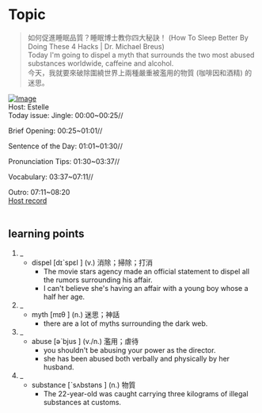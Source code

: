 # Topic

> 如何促進睡眠品質？睡眠博士教你四大秘訣！ (How To Sleep Better By Doing These 4 Hacks | Dr. Michael Breus) <br>
> Today I'm going to dispel a myth that surrounds the two most abused substances worldwide, caffeine and alcohol. <br>
> 今天，我就要來破除圍繞世界上兩種嚴重被濫用的物質 (咖啡因和酒精) 的迷思。 <br>

[![Image](https://cdn.voicetube.com/assets/thumbnails/0NGkQ2gM_dM.jpg)](https://www.youtube.com/embed/0NGkQ2gM_dM?rel=0&showinfo=0&cc_load_policy=0&controls=1&autoplay=1&iv_load_policy=3&playsinline=1&wmode=transparent&start=11&end=19&enablejsapi=1&origin=https://tw.voicetube.com&widgetid=1)<br>
Host: Estelle
<br>Today issue: Jingle: 00:00~00:25//

Brief Opening: 00:25~01:01//

Sentence of the Day: 01:01~01:30//

Pronunciation Tips: 01:30~03:37//

Vocabulary: 03:37~07:11//

Outro: 07:11~08:20
<br>
[Host record](https://cdn.voicetube.com/everyday_records/4487/1595235628.mp3)
<br><br>
## learning points
1. _
	* dispel  [dɪˋspɛl ] (v.) 消除；掃除；打消
		- The movie stars agency made an official statement to dispel all the rumors surrounding his affair.
		- I can't believe she's having an affair with a young boy whose a half her age.
2. _
	* myth  [mɪθ ] (n.) 迷思；神話
		- there are a lot of myths surrounding the dark web.
3. _
	* abuse  [əˋbjus ] (v./n.) 濫用；虐待
		- you shouldn't be abusing your power as the director.
		- she has been abused both verbally and physically by her husband.
4. _
	* substance [ˋsʌbstəns ] (n.) 物質
		- The 22-year-old was caught carrying three kilograms of illegal substances at customs.
